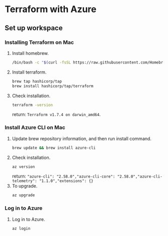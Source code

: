 # Terraform with Azure
## Set up workspace
### Installing Terraform on Mac
1. Install homebrew.
    ```bash
    /bin/bash -c "$(curl -fsSL https://raw.githubusercontent.com/Homebrew/install/HEAD/install.sh)"
    ```
2. Install terraform.
    ```bash
    brew tap hashicorp/tap
    brew install hashicorp/tap/terraform
    ```
3. Check installation.
    ```bash
    terraform -version
    ```
    return: `Terraform v1.7.4 on darwin_amd64`.

### Install Azure CLI on Mac
1. Update brew repository information, and then run install command.
    ```bash
    brew update && brew install azure-cli
    ```
2. Check installation.
    ```bash
    az version
    ```
    return: `"azure-cli": "2.58.0","azure-cli-core": "2.58.0","azure-cli-telemetry": "1.1.0","extensions": {}`
3. To upgrade.
    ```bash
    az upgrade
    ```

### Log in to Azure
1. Log in to Azure.
    ```bash
    az login
    ```